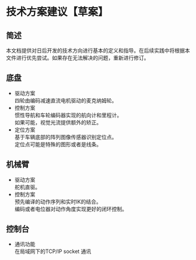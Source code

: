 # 技术方案建议【草案】

## 简述  
本文档提供对日后开发的技术方向进行基本的定义和指导。在后续实践中将根据本文件进行优先尝试。如果存在无法解决的问题，重新进行修订。

## 底盘  
+ 驱动方案  
    四轮由编码减速直流电机驱动的麦克纳姆轮。
+ 控制方案  
    惯性导航和车轮编码器实现的航向计和里程计。  
    如果可能，视觉光流提供额外的矫正。
+ 定位方案  
    基于车辆底部的阵列图像传感器识别定位点。    
    定位点可能是特殊的图形或者是线条。
## 机械臂
+ 驱动方案  
    舵机直驱。    
+ 控制方案  
    预先编译的动作序列和实时IK的结合。    
    编码或者电位器对动作角度实现更好的闭环控制。  
## 控制台
+ 通讯功能  
    在局域网下的TCP/IP socket 通讯
